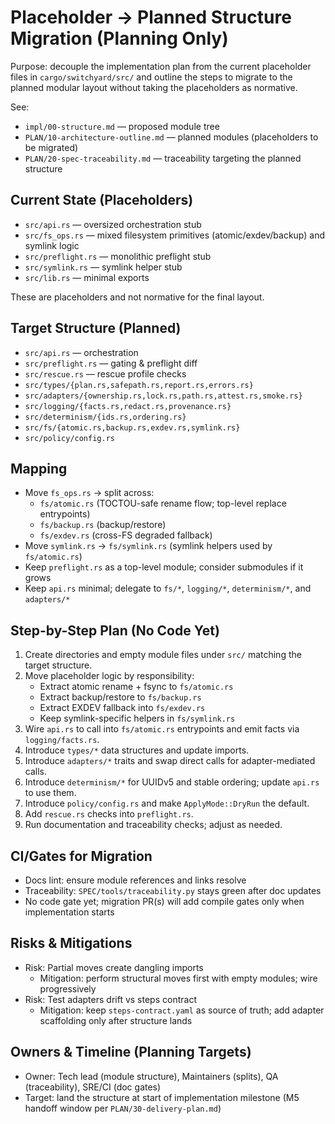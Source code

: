 # Placeholder → Planned Structure Migration (Planning Only)

Purpose: decouple the implementation plan from the current placeholder files in `cargo/switchyard/src/` and outline the steps to migrate to the planned modular layout without taking the placeholders as normative.

See:

- `impl/00-structure.md` — proposed module tree
- `PLAN/10-architecture-outline.md` — planned modules (placeholders to be migrated)
- `PLAN/20-spec-traceability.md` — traceability targeting the planned structure

## Current State (Placeholders)

- `src/api.rs` — oversized orchestration stub
- `src/fs_ops.rs` — mixed filesystem primitives (atomic/exdev/backup) and symlink logic
- `src/preflight.rs` — monolithic preflight stub
- `src/symlink.rs` — symlink helper stub
- `src/lib.rs` — minimal exports

These are placeholders and not normative for the final layout.

## Target Structure (Planned)

- `src/api.rs` — orchestration
- `src/preflight.rs` — gating & preflight diff
- `src/rescue.rs` — rescue profile checks
- `src/types/{plan.rs,safepath.rs,report.rs,errors.rs}`
- `src/adapters/{ownership.rs,lock.rs,path.rs,attest.rs,smoke.rs}`
- `src/logging/{facts.rs,redact.rs,provenance.rs}`
- `src/determinism/{ids.rs,ordering.rs}`
- `src/fs/{atomic.rs,backup.rs,exdev.rs,symlink.rs}`
- `src/policy/config.rs`

## Mapping

- Move `fs_ops.rs` → split across:
  - `fs/atomic.rs` (TOCTOU-safe rename flow; top-level replace entrypoints)
  - `fs/backup.rs` (backup/restore)
  - `fs/exdev.rs` (cross-FS degraded fallback)
- Move `symlink.rs` → `fs/symlink.rs` (symlink helpers used by `fs/atomic.rs`)
- Keep `preflight.rs` as a top-level module; consider submodules if it grows
- Keep `api.rs` minimal; delegate to `fs/*`, `logging/*`, `determinism/*`, and `adapters/*`

## Step-by-Step Plan (No Code Yet)

1) Create directories and empty module files under `src/` matching the target structure.
2) Move placeholder logic by responsibility:
   - Extract atomic rename + fsync to `fs/atomic.rs`
   - Extract backup/restore to `fs/backup.rs`
   - Extract EXDEV fallback into `fs/exdev.rs`
   - Keep symlink-specific helpers in `fs/symlink.rs`
3) Wire `api.rs` to call into `fs/atomic.rs` entrypoints and emit facts via `logging/facts.rs`.
4) Introduce `types/*` data structures and update imports.
5) Introduce `adapters/*` traits and swap direct calls for adapter-mediated calls.
6) Introduce `determinism/*` for UUIDv5 and stable ordering; update `api.rs` to use them.
7) Introduce `policy/config.rs` and make `ApplyMode::DryRun` the default.
8) Add `rescue.rs` checks into `preflight.rs`.
9) Run documentation and traceability checks; adjust as needed.

## CI/Gates for Migration

- Docs lint: ensure module references and links resolve
- Traceability: `SPEC/tools/traceability.py` stays green after doc updates
- No code gate yet; migration PR(s) will add compile gates only when implementation starts

## Risks & Mitigations

- Risk: Partial moves create dangling imports
  - Mitigation: perform structural moves first with empty modules; wire progressively
- Risk: Test adapters drift vs steps contract
  - Mitigation: keep `steps-contract.yaml` as source of truth; add adapter scaffolding only after structure lands

## Owners & Timeline (Planning Targets)

- Owner: Tech lead (module structure), Maintainers (splits), QA (traceability), SRE/CI (doc gates)
- Target: land the structure at start of implementation milestone (M5 handoff window per `PLAN/30-delivery-plan.md`)
